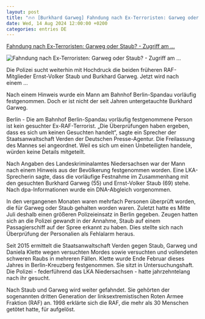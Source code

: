 ```yaml
---
layout: post
title: "🔥🔥 [Burkhard Garweg] Fahndung nach Ex-Terroristen: Garweg oder Staub? - Zugriff am ..."
date: Wed, 14 Aug 2024 12:00:00 +0200
categories: entries DE
---
```

[Fahndung nach Ex-Terroristen: Garweg oder Staub? - Zugriff am ...](https://www.volksstimme.de/deutschland-und-welt/deutschland/garweg-oder-staub-zugriff-am-bahnhof-spandau-3898459)

![Fahndung nach Ex-Terroristen: Garweg oder Staub? - Zugriff am ...](https://bmg-images.forward-publishing.io/2024/08/14/f425223f-3c21-4d9f-b851-7b40fcc687ce.jpeg?rect=0%2C188%2C2048%2C1152&w=1024)

Die Polizei sucht weiterhin mit Hochdruck die beiden früheren RAF-Mitglieder Ernst-Volker Staub und Burkhard Garweg. Jetzt wird nach einem ...

Nach einem Hinweis wurde ein Mann am Bahnhof Berlin-Spandau vorläufig festgenommen. Doch er ist nicht der seit Jahren untergetauchte Burkhard Garweg.

Berlin - Die am Bahnhof Berlin-Spandau vorläufig festgenommene Person ist kein gesuchter Ex-RAF-Terrorist. „Die Überprüfungen haben ergeben, dass es sich um keinen Gesuchten handelt“, sagte ein Sprecher der Staatsanwaltschaft Verden der Deutschen Presse-Agentur. Die Freilassung des Mannes sei angeordnet. Weil es sich um einen Unbeteiligten handele, würden keine Details mitgeteilt.

Nach Angaben des Landeskriminalamtes Niedersachsen war der Mann nach einem Hinweis aus der Bevölkerung festgenommen worden. Eine LKA-Sprecherin sagte, dass die vorläufige Festnahme im Zusammenhang mit den gesuchten Burkhard Garweg (55) und Ernst-Volker Staub (69) stehe. Nach dpa-Informationen wurde ein DNA-Abgleich vorgenommen.

In den vergangenen Monaten waren mehrfach Personen überprüft worden, die für Garweg oder Staub gehalten worden waren. Zuletzt hatte es Mitte Juli deshalb einen größeren Polizeieinsatz in Berlin gegeben. Zeugen hatten sich an die Polizei gewandt in der Annahme, Staub auf einem Passagierschiff auf der Spree erkannt zu haben. Dies stellte sich nach Überprüfung der Personalien als Fehlalarm heraus.

Seit 2015 ermittelt die Staatsanwaltschaft Verden gegen Staub, Garweg und Daniela Klette wegen versuchten Mordes sowie versuchten und vollendeten schweren Raubs in mehreren Fällen. Klette wurde Ende Februar dieses Jahres in Berlin-Kreuzberg festgenommen. Sie sitzt in Untersuchungshaft. Die Polizei - federführend das LKA Niedersachsen - hatte jahrzehntelang nach ihr gesucht.

Nach Staub und Garweg wird weiter gefahndet. Sie gehörten der sogenannten dritten Generation der linksextremistischen Roten Armee Fraktion (RAF) an. 1998 erklärte sich die RAF, die mehr als 30 Menschen getötet hatte, für aufgelöst.

